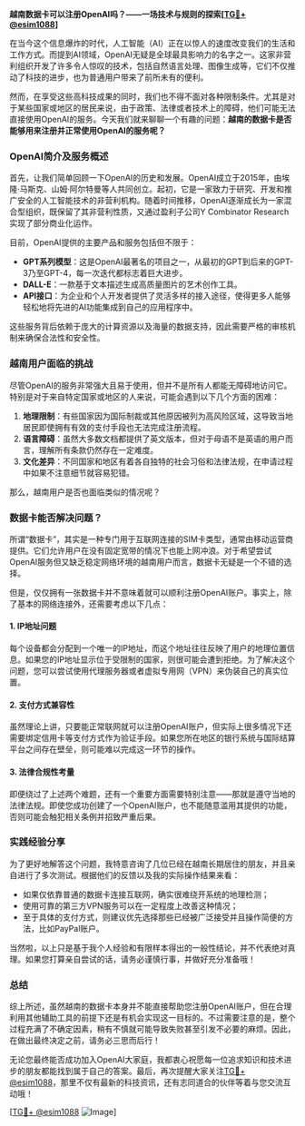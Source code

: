**越南数据卡可以注册OpenAI吗？——一场技术与规则的探索[[TG💪+ @esim1088](https://t.me/s/esim1088)]**

在当今这个信息爆炸的时代，人工智能（AI）正在以惊人的速度改变我们的生活和工作方式。而提到AI领域，OpenAI无疑是全球最具影响力的名字之一。这家非营利组织开发了许多令人惊叹的技术，包括自然语言处理、图像生成等，它们不仅推动了科技的进步，也为普通用户带来了前所未有的便利。

然而，在享受这些高科技成果的同时，我们也不得不面对各种限制条件。尤其是对于某些国家或地区的居民来说，由于政策、法律或者技术上的障碍，他们可能无法直接使用OpenAI的服务。今天我们就来聊聊一个有趣的问题：**越南的数据卡是否能够用来注册并正常使用OpenAI的服务呢？**

### OpenAI简介及服务概述

首先，让我们简单回顾一下OpenAI的历史和发展。OpenAI成立于2015年，由埃隆·马斯克、山姆·阿尔特曼等人共同创立。起初，它是一家致力于研究、开发和推广安全的人工智能技术的非营利机构。随着时间推移，OpenAI逐渐成长为一家混合型组织，既保留了其非营利性质，又通过盈利子公司Y Combinator Research实现了部分商业化运作。

目前，OpenAI提供的主要产品和服务包括但不限于：

- **GPT系列模型**：这是OpenAI最著名的项目之一，从最初的GPT到后来的GPT-3乃至GPT-4，每一次迭代都标志着巨大进步。
- **DALL-E**：一款基于文本描述生成高质量图片的艺术创作工具。
- **API接口**：为企业和个人开发者提供了灵活多样的接入途径，使得更多人能够轻松地将先进的AI功能集成到自己的应用程序中。

这些服务背后依赖于庞大的计算资源以及海量的数据支持，因此需要严格的审核机制来确保合法性和安全性。

### 越南用户面临的挑战

尽管OpenAI的服务非常强大且易于使用，但并不是所有人都能无障碍地访问它。特别是对于来自特定国家或地区的人来说，可能会遇到以下几个方面的困难：

1. **地理限制**：有些国家因为国际制裁或其他原因被列为高风险区域，这导致当地居民即使拥有有效的支付手段也无法完成注册流程。
2. **语言障碍**：虽然大多数文档都提供了英文版本，但对于母语不是英语的用户而言，理解所有条款仍然存在一定难度。
3. **文化差异**：不同国家和地区有着各自独特的社会习俗和法律法规，在申请过程中如果不注意细节就容易犯错。

那么，越南用户是否也面临类似的情况呢？

### 数据卡能否解决问题？

所谓“数据卡”，其实是一种专门用于互联网连接的SIM卡类型，通常由移动运营商提供。它们允许用户在没有固定宽带的情况下也能上网冲浪。对于希望尝试OpenAI服务但又缺乏稳定网络环境的越南用户而言，数据卡无疑是一个不错的选择。

但是，仅仅拥有一张数据卡并不意味着就可以顺利注册OpenAI账户。事实上，除了基本的网络连接外，还需要考虑以下几点：

#### 1. IP地址问题
每个设备都会分配到一个唯一的IP地址，而这个地址往往反映了用户的地理位置信息。如果您的IP地址显示位于受限制的国家，则很可能会遭到拒绝。为了解决这个问题，您可以尝试使用代理服务器或者虚拟专用网（VPN）来伪装自己的真实位置。

#### 2. 支付方式兼容性
虽然理论上讲，只要能正常联网就可以注册OpenAI账户，但实际上很多情况下还需要绑定信用卡等支付方式作为验证手段。如果您所在地区的银行系统与国际结算平台之间存在壁垒，则可能难以完成这一环节的操作。

#### 3. 法律合规性考量
即便绕过了上述两个难题，还有一个重要方面需要特别注意——那就是遵守当地的法律法规。即使您成功创建了一个OpenAI账户，也不能随意滥用其提供的功能，否则可能会触犯相关条例并招致严重后果。

### 实践经验分享

为了更好地解答这个问题，我特意咨询了几位已经在越南长期居住的朋友，并且亲自进行了多次测试。根据他们的反馈以及我的实际操作结果来看：

- 如果仅依靠普通的数据卡连接互联网，确实很难绕开系统的地理检测；
- 使用可靠的第三方VPN服务可以在一定程度上改善这种情况；
- 至于具体的支付方式，则建议优先选择那些已经被广泛接受并且操作简便的方法，比如PayPal账户。

当然啦，以上只是基于我个人经验和有限样本得出的一般性结论，并不代表绝对真理。如果您打算亲自尝试的话，请务必谨慎行事，并做好充分准备哦！

### 总结

综上所述，虽然越南的数据卡本身并不能直接帮助您注册OpenAI账户，但在合理利用其他辅助工具的前提下还是有机会实现这一目标的。不过需要注意的是，整个过程充满了不确定因素，稍有不慎就可能导致失败甚至引发不必要的麻烦。因此，在做出最终决定之前，请务必三思而后行！

无论您最终能否成功加入OpenAI大家庭，我都衷心祝愿每一位追求知识和技术进步的朋友都能找到属于自己的答案。最后，再次提醒大家关注[TG💪+ @esim1088](https://t.me/s/esim1088)，那里不仅有最新的科技资讯，还有志同道合的伙伴等着与您交流互动哦！

[[TG💪+ @esim1088](https://t.me/s/esim1088) ![Image](https://i.postimg.cc/4NQfJmqS/Snipaste-2025-05-13-00-14-12.png)]